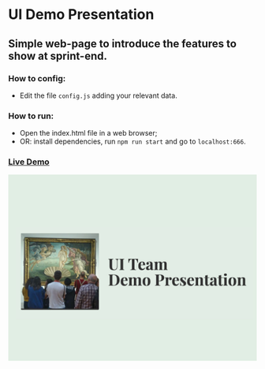 # UI Demo Presentation

## Simple web-page to introduce the features to show at sprint-end.

### How to config:
- Edit the file `config.js` adding your relevant data.

### How to run:
- Open the index.html file in a web browser;
- OR: install dependencies, run `npm run start` and go to `localhost:666`.

### [Live Demo](https://frarizzi.science/experiments/ui-team-demo-presentation-template-page/)

![UI Demo Presentation logo](assets/og.jpg?raw=true "UI Demo Presentation")
